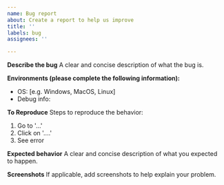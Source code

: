 ```yaml
---
name: Bug report
about: Create a report to help us improve
title: ''
labels: bug
assignees: ''

---
```


**Describe the bug**
A clear and concise description of what the bug is.

**Environments (please complete the following information):**
- OS: [e.g. Windows, MacOS, Linux]
- Debug info:
<!-- Paste your debug info below, which can be accessed by Ctrl/Cmd-P, enter "Show debug info", and click "Copy to clipboard". -->

**To Reproduce**
Steps to reproduce the behavior:
1. Go to '...'
2. Click on '....'
3. See error

**Expected behavior**
A clear and concise description of what you expected to happen.

**Screenshots**
If applicable, add screenshots to help explain your problem.

